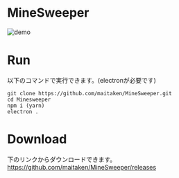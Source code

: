 # MineSweeper

![demo](https://raw.github.com/wiki/maitaken/Minesweeper/images/play.gif)

# Run
以下のコマンドで実行できます。(electronが必要です)
```
git clone https://github.com/maitaken/MineSweeper.git
cd Minesweeper
npm i (yarn)
electron .
```

# Download
下のリンクからダウンロードできます。  
<https://github.com/maitaken/MineSweeper/releases>